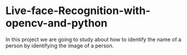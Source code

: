 # Live-face-Recognition-with-opencv-and-python
In this project we are going to study about how to identify the name of a person by identifying the image of a person.
